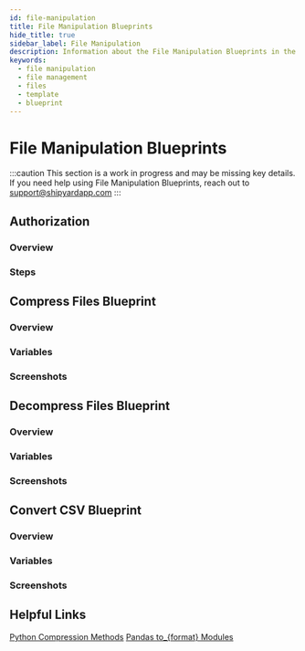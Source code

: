 ```yaml
---
id: file-manipulation
title: File Manipulation Blueprints
hide_title: true
sidebar_label: File Manipulation
description: Information about the File Manipulation Blueprints in the Library.
keywords:
  - file manipulation
  - file management
  - files
  - template
  - blueprint
---
```


# File Manipulation Blueprints

:::caution
This section is a work in progress and may be missing key details. If you need help using File Manipulation Blueprints, reach out to support@shipyardapp.com
:::

## Authorization

### Overview

### Steps

## Compress Files Blueprint

### Overview

### Variables

### Screenshots

## Decompress Files Blueprint

### Overview

### Variables

### Screenshots

## Convert CSV Blueprint

### Overview

### Variables

### Screenshots

## Helpful Links

[Python Compression Methods](https://docs.python.org/3.7/library/archiving.html) [Pandas to\_{format} Modules](https://pandas.pydata.org/pandas-docs/stable/reference/api/pandas.DataFrame.to_csv.html)
